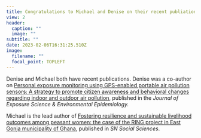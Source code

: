 ```yaml
---
title: Congratulations to Michael and Denise on their recent publiations!
view: 2
header:
  caption: ""
  image: ""
subtitle: ""
date: 2023-02-06T16:31:25.510Z
image:
  filename: ""
  focal_point: TOPLEFT
---
```

D﻿enise and Michael both have recent publications. Denise was a co-author on [Personal exposure monitoring using GPS-enabled portable air pollution sensors: A strategy to promote citizen awareness and behavioral changes regarding indoor and outdoor air pollution](https://www.nature.com/articles/s41370-022-00515-9), published in the *Journal of Exposure Science & Environmental Epidemiology.*

M﻿ichael is the lead author of [Fostering resilience and sustainable livelihood outcomes among peasant women: the case of the RING project in East Gonja municipality of Ghana](https://link.springer.com/article/10.1007/s43545-022-00584-5), published in *SN Social Sciences*.